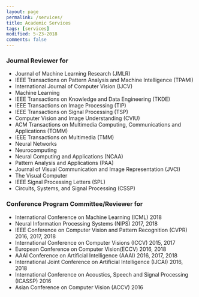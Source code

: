 ```yaml
---
layout: page
permalink: /services/
title: Academic Services
tags: [services]
modified: 5-23-2018
comments: false
---
```


### Journal Reviewer for

* Journal of Machine Learning Research (JMLR)
* IEEE Transactions on Pattern Analysis and Machine Intelligence (TPAMI)
* International Journal of Computer Vision (IJCV)
* Machine Learning
* IEEE Transactions on Knowledge and Data Engineering (TKDE)
* IEEE Transactions on Image Processing (TIP)
* IEEE Transactions on Signal Processing (TSP)
* Computer Vision and Image Understanding (CVIU)
* ACM Transactions on Multimedia Computing, Communications and Applications (TOMM)
* IEEE Transactions on Multimedia (TMM)
* Neural Networks
* Neurocomputing
* Neural Computing and Applications (NCAA)
* Pattern Analysis and Applications (PAA)
* Journal of Visual Communication and Image Representation (JVCI)
* The Visual Computer
* IEEE Signal Processing Letters (SPL)
* Circuits, Systems, and Signal Processing (CSSP)

### Conference Program Committee/Reviewer for

* International Conference on Machine Learning (ICML) 2018
* Neural Information Processing Systems (NIPS) 2017, 2018
* IEEE Conference on Computer Vision and Pattern Recognition (CVPR) 2016, 2017, 2018
* International Conference on Computer Visions (ICCV) 2015, 2017
* European Conference on Computer Vision(ECCV) 2016, 2018
* AAAI Conference on Artificial Intelligence (AAAI) 2016, 2017, 2018
* International Joint Conference on Artificial Intelligence (IJCAI) 2016, 2018
* International Conference on Acoustics, Speech and Signal Processing (ICASSP) 2016
* Asian Conference on Computer Vision (ACCV) 2016

